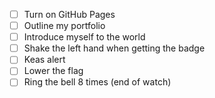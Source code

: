 - [ ] Turn on GitHub Pages
- [ ] Outline my portfolio
- [ ] Introduce myself to the world
- [ ] Shake the left hand when getting the badge
- [ ] Keas alert
- [ ] Lower the flag
- [ ] Ring the bell 8 times (end of watch)

